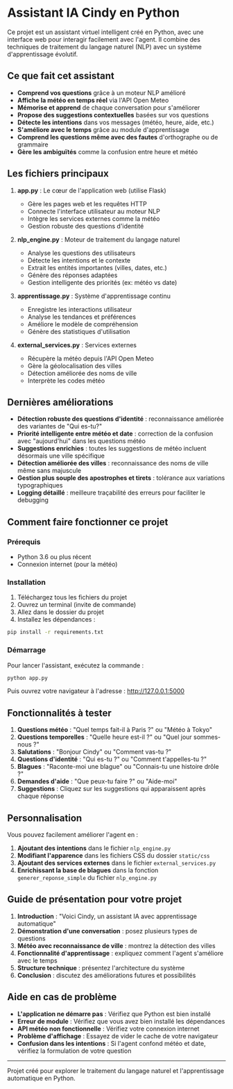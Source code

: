 # Assistant IA Cindy en Python

Ce projet est un assistant virtuel intelligent créé en Python, avec une interface web pour interagir facilement avec l'agent. Il combine des techniques de traitement du langage naturel (NLP) avec un système d'apprentissage évolutif.

## Ce que fait cet assistant

- **Comprend vos questions** grâce à un moteur NLP amélioré
- **Affiche la météo en temps réel** via l'API Open Meteo
- **Mémorise et apprend** de chaque conversation pour s'améliorer
- **Propose des suggestions contextuelles** basées sur vos questions
- **Détecte les intentions** dans vos messages (météo, heure, aide, etc.)
- **S'améliore avec le temps** grâce au module d'apprentissage
- **Comprend les questions même avec des fautes** d'orthographe ou de grammaire
- **Gère les ambiguïtés** comme la confusion entre heure et météo

## Les fichiers principaux

1. **app.py** : Le cœur de l'application web (utilise Flask)

   - Gère les pages web et les requêtes HTTP
   - Connecte l'interface utilisateur au moteur NLP
   - Intègre les services externes comme la météo
   - Gestion robuste des questions d'identité

2. **nlp_engine.py** : Moteur de traitement du langage naturel

   - Analyse les questions des utilisateurs
   - Détecte les intentions et le contexte
   - Extrait les entités importantes (villes, dates, etc.)
   - Génère des réponses adaptées
   - Gestion intelligente des priorités (ex: météo vs date)

3. **apprentissage.py** : Système d'apprentissage continu

   - Enregistre les interactions utilisateur
   - Analyse les tendances et préférences
   - Améliore le modèle de compréhension
   - Génère des statistiques d'utilisation

4. **external_services.py** : Services externes
   - Récupère la météo depuis l'API Open Meteo
   - Gère la géolocalisation des villes
   - Détection améliorée des noms de ville
   - Interprète les codes météo

## Dernières améliorations

- **Détection robuste des questions d'identité** : reconnaissance améliorée des variantes de "Qui es-tu?"
- **Priorité intelligente entre météo et date** : correction de la confusion avec "aujourd'hui" dans les questions météo
- **Suggestions enrichies** : toutes les suggestions de météo incluent désormais une ville spécifique
- **Détection améliorée des villes** : reconnaissance des noms de ville même sans majuscule
- **Gestion plus souple des apostrophes et tirets** : tolérance aux variations typographiques
- **Logging détaillé** : meilleure traçabilité des erreurs pour faciliter le debugging

## Comment faire fonctionner ce projet

### Prérequis

- Python 3.6 ou plus récent
- Connexion internet (pour la météo)

### Installation

1. Téléchargez tous les fichiers du projet
2. Ouvrez un terminal (invite de commande)
3. Allez dans le dossier du projet
4. Installez les dépendances :

```bash
pip install -r requirements.txt
```

### Démarrage

Pour lancer l'assistant, exécutez la commande :

```bash
python app.py
```

Puis ouvrez votre navigateur à l'adresse : http://127.0.0.1:5000

## Fonctionnalités à tester

1. **Questions météo** : "Quel temps fait-il à Paris ?" ou "Météo à Tokyo"
2. **Questions temporelles** : "Quelle heure est-il ?" ou "Quel jour sommes-nous ?"
3. **Salutations** : "Bonjour Cindy" ou "Comment vas-tu ?"
4. **Questions d'identité** : "Qui es-tu ?" ou "Comment t'appelles-tu ?"
5. **Blagues** : "Raconte-moi une blague" ou "Connais-tu une histoire drôle ?"
6. **Demandes d'aide** : "Que peux-tu faire ?" ou "Aide-moi"
7. **Suggestions** : Cliquez sur les suggestions qui apparaissent après chaque réponse

## Personnalisation

Vous pouvez facilement améliorer l'agent en :

1. **Ajoutant des intentions** dans le fichier `nlp_engine.py`
2. **Modifiant l'apparence** dans les fichiers CSS du dossier `static/css`
3. **Ajoutant des services externes** dans le fichier `external_services.py`
4. **Enrichissant la base de blagues** dans la fonction `generer_reponse_simple` du fichier `nlp_engine.py`

## Guide de présentation pour votre projet

1. **Introduction** : "Voici Cindy, un assistant IA avec apprentissage automatique"
2. **Démonstration d'une conversation** : posez plusieurs types de questions
3. **Météo avec reconnaissance de ville** : montrez la détection des villes
4. **Fonctionnalité d'apprentissage** : expliquez comment l'agent s'améliore avec le temps
5. **Structure technique** : présentez l'architecture du système
6. **Conclusion** : discutez des améliorations futures et possibilités

## Aide en cas de problème

- **L'application ne démarre pas** : Vérifiez que Python est bien installé
- **Erreur de module** : Vérifiez que vous avez bien installé les dépendances
- **API météo non fonctionnelle** : Vérifiez votre connexion internet
- **Problème d'affichage** : Essayez de vider le cache de votre navigateur
- **Confusion dans les intentions** : Si l'agent confond météo et date, vérifiez la formulation de votre question

---

Projet créé pour explorer le traitement du langage naturel et l'apprentissage automatique en Python.
